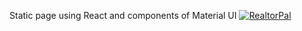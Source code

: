 Static page using React and components of Material UI
[![RealtorPal](https://user-images.githubusercontent.com/64159001/233439291-c133c432-2b78-4829-ad55-56fcebb4aac2.png)](https://f94f7f-5173.csb.app/)

